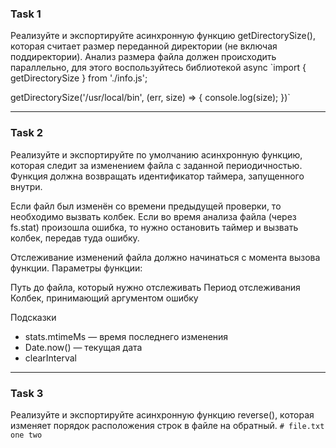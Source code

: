 ### Task 1
   Реализуйте и экспортируйте асинхронную функцию getDirectorySize(), которая считает размер переданной директории (не включая поддиректории). Анализ размера файла должен происходить параллельно, для этого воспользуйтесь библиотекой async
`import { getDirectorySize } from './info.js';
 
getDirectorySize('/usr/local/bin', (err, size) => {
  console.log(size);
})`

____

### Task 2
Реализуйте и экспортируйте по умолчанию асинхронную функцию, которая следит за изменением файла с заданной периодичностью. Функция должна возвращать идентификатор таймера, запущенного внутри.

Если файл был изменён со времени предыдущей проверки, то необходимо вызвать колбек. Если во время анализа файла (через fs.stat) произошла ошибка, то нужно остановить таймер и вызвать колбек, передав туда ошибку.

Отслеживание изменений файла должно начинаться с момента вызова функции. Параметры функции:

Путь до файла, который нужно отслеживать
Период отслеживания
Колбек, принимающий аргументом ошибку

Подсказки
- stats.mtimeMs — время последнего изменения
- Date.now() — текущая дата
- clearInterval

____
### Task 3
Реализуйте и экспортируйте асинхронную функцию reverse(), которая изменяет порядок расположения строк в файле на обратный.
`# file.txt
one
two
`
